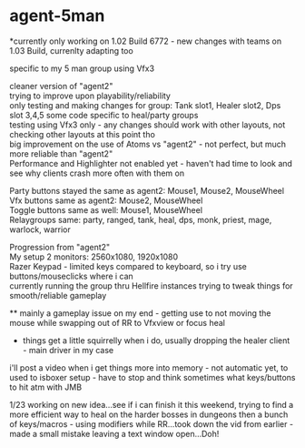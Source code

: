 # agent-5man  

*currently only working on 1.02 Build 6772 - new changes with teams on 1.03 Build, currenlty adapting too     

specific to my 5 man group using Vfx3

cleaner version of "agent2"     
trying to improve upon playability/reliability    
only testing and making changes for group: Tank slot1, Healer slot2, Dps slot 3,4,5  some code specific to heal/party groups   
testing using Vfx3 only - any changes should work with other layouts, not checking other layouts at this point tho     
big improvement on the use of Atoms vs "agent2" - not perfect, but much more reliable than "agent2"     
Performance and Highlighter not enabled yet - haven't had time to look and see why clients crash more often with them on

Party buttons stayed the same as agent2: Mouse1, Mouse2, MouseWheel     
Vfx buttons same as agent2: Mouse2, MouseWheel     
Toggle buttons same as well: Mouse1, MouseWheel     
Relaygroups same: party, ranged, tank, heal, dps, monk, priest, mage, warlock, warrior

Progression from "agent2"     
My setup 2 monitors: 2560x1080, 1920x1080     
Razer Keypad - limited keys compared to keyboard, so i try use buttons/mouseclicks where i can     
currently running the group thru Hellfire instances trying to tweak things for smooth/reliable gameplay     

** mainly a gameplay issue on my end - getting use to not moving the mouse while swapping out of RR to Vfxview or focus heal    
* things get a little squirrelly when i do, usually dropping the healer client - main driver in my case

i'll post a video when i get things more into memory - not automatic yet, to used to isboxer setup - have to stop and think sometimes what keys/buttons to hit atm with JMB

1/23 working on new idea...see if i can finish it this weekend, trying to find a more efficient way to heal on the harder bosses in dungeons then a bunch of keys/macros - using modifiers while RR...took down the vid from earlier - made a small mistake leaving a text window open...Doh!
